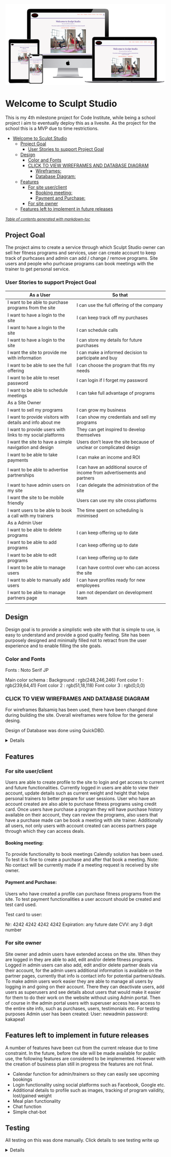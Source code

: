 <img src="mockup.png">


# Welcome to Sculpt Studio

This is my 4th milestone project for Code Institute, while being a school project i aim to eventually deploy this as a livesite. As the project for the school this is a MVP due to time restrictions.


- [Welcome to Sculpt Studio](#welcome-to-sculpt-studio)
  * [Project Goal](#project-goal)
    + [User Stories to support Project Goal](#user-stories-to-support-project-goal)
  * [Design](#design)
    + [Color and Fonts](#color-and-fonts)
    + [CLICK TO VIEW WIREFRAMES AND DATABASE DIAGRAM](#click-to-view-wireframes-and-database-diagram)
      - [Wireframes:](#wireframes-)
      - [Database Diagram:](#database-diagram-)
  * [Features](#features)
    + [For site user/client](#for-site-user-client)
      - [Booking meeting:](#booking-meeting-)
      - [Payment and Purchase:](#payment-and-purchase-)
    + [For site owner](#for-site-owner)
  * [Features left to implement in future releases](#features-left-to-implement-in-future-releases)

<small><i><a href='http://ecotrust-canada.github.io/markdown-toc/'>Table of contents generated with markdown-toc</a></i></small>


## Project Goal

The project aims to create a service through which Sculpt Studio owner can sell her fitness programs and services, user can create account to keep track of purhcases and admin can add / change / remove programs. Site users and people who purhcase programs can book meetings with the trainer to get personal service.

### User Stories to support Project Goal 

|   As a User                                                   |   So that                                                                     |
|---------------------------------------------------------------|-------------------------------------------------------------------------------|
|   I want to be able to purchase programs from the site        |   I can use the full offering of the company                                  |
|   I want to have a login to the site                          |   I can keep track off my purchases                                           |
|   I want to have a login to the site                          |   I can schedule calls                                                        |
|   I want to have a login to the site                          |   I can store my details for future purchases                                 |
|   I want the site to provide me with information              |   I can make a informed decision to participate and buy                       |
|   I want to be able to see the full offering                  |   I can choose the program that fits my needs                                 |
|   I want to be able to reset password                         |   I can login if I forget my password                                         |
|   I want to be able to schedule meetings                      |   I can take full advantage of programs                                       |
|   As a Site Owner                                             |                                                                               |
|   I want to sell my programs                                  |   I can grow my business                                                      |
|   I want to provide visitors with details and info about me   |   I can show my credentials and sell my programs                              |
|   I want to provide users with links to my social platforms   |   They can get inspired to develop themselves                                 |
|   I want the site to have a simple navigation and design      |   Users don’t leave the site because of unclear or complicated design         |
|   I want to be able to take payments                          |   I can make an income and ROI                                                |
|   I want to be able to advertise partnerships                 |   I can have an additional source of income from advertisements and partners  |
|   I want to have admin users on my site                       |   I can delegate the administration of the site                               |
|   I want the site to be mobile friendly                       |   Users can use my site cross platforms                                       |
|   I  want users to be able to book a call with my trainers    |   The time spent on scheduling is minimised                                   |
|   As a Admin User                                             |                                                                               |
|   I want to be able to delete programs                        |   I can keep offering up to date                                              |
|   I want to be able to add programs                           |   I can keep offering up to date                                              |
|   I want to be able to edit programs                          |   I can keep offering up to date                                              |
|   I want to be able to manage users                           |   I can have control over who can access the site                             |
|   I want to able to manually add users                        |   I can have profiles ready for new employees                                 |
|   I want to be able to manage partners page                   |   I am not dependant on development team                                      |
|                                                               |                                                                               |

## Design 

Design goal is to provide a simplistic web site with that is simple to use, is easy to understand and provide a good quality feeling. Site has been purposely designed and minimally filled not to retract from the user experience and to enable filling the site goals. 

### Color and Fonts

Fonts : Noto Serif JP 

Main color schema :
Background : rgb(248,246,246)
Font color 1 : rgb(239,64,41) 
Font color 2 : rgb(51,18,118) 
Font color 3 : rgb(0,0,0)

<summary>

### CLICK TO VIEW WIREFRAMES AND DATABASE DIAGRAM

For wireframes Balsamiq has been used, there have been changed done during building the site. Overall wireframes were follow 
for the general desing. 

Design of Database was done using QuickDBD. 

</summary>
<details>

#### Wireframes: 


<img src="Sculpt Studio Wireframes/About phone.png">
<img src="Sculpt Studio Wireframes/About.png">
<img src="Sculpt Studio Wireframes/Home _ Landing.png">
<img src="Sculpt Studio Wireframes/Home Phone.png">
<img src="Sculpt Studio Wireframes/Login phone.png">
<img src="Sculpt Studio Wireframes/Login.png">
<img src="Sculpt Studio Wireframes/My profile_2.png">
<img src="Sculpt Studio Wireframes/My profile.png">
<img src="Sculpt Studio Wireframes/Partners phone.png">
<img src="Sculpt Studio Wireframes/Payment.png">
<img src="Sculpt Studio Wireframes/Program details phone.png">
<img src="Sculpt Studio Wireframes/Program details.png">
<img src="Sculpt Studio Wireframes/Programs _ Membership.png">
<img src="Sculpt Studio Wireframes/Programs phone.png">
<img src="Sculpt Studio Wireframes/Purchase phone.png">
<img src="Sculpt Studio Wireframes/Purchase.png">

#### Database Diagram: 


<img src="DB Diagram.png">

</details>

## Features 

### For site user/client

Users are able to create profile to the site to login and get access to current and future functionalities. Currently logged in users are able to view their account, update details such as current weight and height that helps personal trainers to better prepare for user sessions. User who have an account created are also able to purchase fitness programs using credit card.
Once users have purchase a program they will have purchase history available on their account, they can review the programs, also users that have a purchase made can be book a meeting with site trainer. Additionally all users, not only users with account created can access partners page through which they can access deals.

#### Booking meeting: 

To provide functionality to book meetings Calendly solution has been used. To test it is fine to create a purchase and after that book a meeting. 
Note: No contact will be currently made if a meeting request is received by site owner.

#### Payment and Purchase: 

Users who have created a profile can purchase fitness programs from the site. To test payment functionalities a user account should be created and test card used.

Test card to user:

Nr: 4242 4242 4242 4242 
Expiration: any future date
CVV: any 3 digit number


### For site owner


Site owner and admin users have extended access on the site. When they are logged in they are able to add, edit and/or delete fitness programs. Logged in admin users can also add, edit and/or delete partner deals via their account, for the admin users additional information is available on the partner pages, currently that info is contact info for potential partners/deals. To make admin users work easier they are able to manage all users by logging in and going on their account. There they can deactivate users, add users as superusers and see details about users that would make it easier for them to do their work on the website without using Admin portal. Then of course in the admin portal users with superuser access have access to the entire site info, such as purchases, users, testimonials etc. 
For testing purposes Admin user has been created: 
User: newadmin
password: kakapea1

## Features left to implement in future releases

A number of features have been cut from the current release due to time constraint. In the future, before the site will be made available for public use, the following features are considered to be implemented. However with the creation of business plan still in progress the features are not final.

* Calendar function for admin/trainers so they can easily see upcoming bookings
* Login functionality using social platforms such as Facebook, Google etc. 
* Additional details to profile such as images, tracking of program validity, lost/gained weight
* Meal plan functionality 
* Chat function
* Simple chat-bot 

<summary>

## Testing

All testing on this was done manually. Click details to see testing write up

</summary>
<details>

### Responsivness: 

Site was manually tested by using google developer tools to ensure responsivness. Mostly errors were found already during coding of the project and issues were solved at that stage. Site also tested by 4 volunteers on different devices and no major issues returned. Responsivness testing considered passed and good to enough to satisfy requirements for MVP / Project submition.

### Testing of different pages:

This section details testing done on different pages as different users.

#### Homepage / Landing page 

After landing on the site as a user who is not logged i tested links in the main content, navbar and footer on the page

- As not logged in user options available in navbar: Home, About, Programs, Reviews, Partners, Login, Sign up --> Passed
- As logged in user option available in navbar : Home, About, Programs, Reviews, Partners, Account, Log out --> Passed
- "Learn more about us" link directs to About us page --> Passed
- "Testimonials" link directs user to Reviews page --> Passed
- "Get started" call to action button redirects to programs page --> Passed
- "Social links" in the footer redirect respectively to each social media site --> Passed
- Logo redirects to home page --> Passed
- "home" redirects to home page --> Passed
- "about"  redirects to about me page --> Passed 
- "Programs" redirects to page where all programs are available --> Passed 
- "reviews" redirects to reviews/testimonials page --> Passed 
- "login" redirects to login page --> Passed 
- "Sign up redirects to sign up page --> Passed , signing up sends a confirmation email to provided email address --> Passed



#### About page

About page should show picture of the person behind Sculpt Studio concept and have link to programs, link function tested.

- "Checkout our programs" link redirects to programs page --> Passed

#### Programs page

Displays fitness programs available for purchase and provides different options depending on if you are logged in as admin or not logged in at all / logged in as site user. 

As a not logged in/logged in as site user the following tests done:

- "details" link redirects to programs details --> Passed
- "Add to Cart" links (if logged in user) adds product to cart, redirects to cart page and updates cart in navbar with total cost --> Passed
- "Add to Cart" links (if not logged in) transfers to sign in page, as user needs to be logged in for purchases --> Passed

As Admin user: 

Options available on the page change to back, edit, delete

- "Back" redirects back to user profile --> Passed
- "Edit" redirects to edit program form for updates --> Passed
- "Delete" deletes selected program --> Passed

#### Program details: 

Depending on if logged in as admin or not logged in/logged in as user different page option displayed.

As Admin: 

- To get to program details page admin needs to edit details on programs page : this is a fault in design and has been fixed by adding a link to program details also for admin user in the programs page --> Passed / Corrected 
- Links available for admin : Back, Edit, Delete --> Passed 
- "Back" redirects to profile page --> Passed
- "Edit" redirects to program form for updates --> Passed
- "Delete" deletes selected program --> Passed 

As user: 

- Links available : Back, Add to Cart --> Passed 
- "Back" redirects back to programs page
- "Add to Cart" links (if logged in user) adds product to cart, redirects to cart page and updates cart in navbar with total cost --> Passed

No logged in: 

Sames options as user 

- "Add to Cart" links (if not logged in) transfers to sign in page, as user needs to be logged in for purchases --> Passed

#### Reviews page 

Depending on if logged in as admin or not logged in/logged in as user different page option displayed.

As Admin:

- "Delete" allows to delete unsuitable reviews --> Passed

As User: 

No options, only possible to read reviews.


#### Partners page

Depending on if logged in as admin or not logged in/logged in as user different page option displayed.

As user / Not logged in:

- "Click here to shop" link redirects to homepage or respective partner --> Passed 

As admin: 

- "Edit" redirects to edit partner form --> Passed 
- "Delete" allows to delete selected partner from database --> Passed
- Information : as admin user additional information available about main contact at company in question --> Passed

#### Shopping cart: 

Shopping cart is where user is directed after choosing a program to purchase. 

- Options available Continue Shopping, Proceed to Checkout --> Passed
- "Continue Shopping" redirects back to programs page to be able to shop for other things --> Passed
- "Proceed to Checkout" directs user to purhcase page for payment with credit card --> Passed 
- If more than one program selected for purchase Total cost updates accordingly and both program display price, name and type--> Passed
- User can remove one item at a time from shopping cart by clicking Trash bin--> Passed 
- If user removes items total cost is updated accordingly , applies also for cart icon showing cost --> Passed

#### Purchase page / payment page and Purchase successful page

Tested as a signed in user as not possible to purchase fitness programs without being logged in/having a user at our site. 

- Tried to purchase without filling billing information : expected behaviour is that error is displayed --> Passed 
- Tried to purcase insert invalid credit card number for purchase : expected behaviour is that error about invalid card number displayed --> Passe
- Tried purchase without filling in name : expected behaviour would be to get an error --> Failed 
  Even though this test failed it is not a critical failure as the purchase is still connected to users account and will be stored there. Due to time constraint and this not being a critical error decision is to move forward with the error and solve it at a later stage.
- "Cancel" button brings user back to shopping cart page --> Passed
- Successful purchase redirect user to Success page with a message that purchase successful. --> Passed
- Purchase success page provides clear info to user that they can see purchase details on their account page --> Passed
- "Visit your account link" - directs user to their account landing page where user details are available --> Passed


#### User account 

User account has been tested as three different users.
1. Logged in user with a purchase connected to their account
2. Logged in user without a purchase 
3. Admin user 

Testing as user with a purchase:

- My profile page should show the user details that we have about logged in user and provide a possibility to update certain information --> Passed
- User update form allows user to update name , lastname , Address , Country , Height , Weight and their Goal --> Passed
- User update form updates all above mentioned details --> Passed 
- User has a link to Update E-Mail Django Allauth form --> Passed 
- User can add/remove email Re-send verification  or make an email primary --> Passed 
  There was no back option if they do not wish to update email --> corrected 
- My purchases nav link displayes users purchase history with Order Nr, Program, Type, Cost and Date/Time of purchase --> Passed
- Leave a review link provides user with form to leave reviews about programs --> Passed 
- If review added and user presses Post Review button where they can see the review --> Passed
- Book a meeting link displays user with a calendar they can use to book meetings with trainer --> Passed


Testing as a user without purchase: 

Only scenarios where different behaviour expected was tested

- User has no purchase history available due to no purchases --> Passed
- User cannot access calendar/book meeting function due no purchases --> Passed


Testing as Admin user: 

Only scenarios where different behaviour expected was tested

- Add program link provides user with a form to add more fitness programs --> Passed
- Adding programs successful with above form --> Passed 
- Edit programs ink provides user with a form to add more fitness programs --> Passed
- Editing programs successful with above form --> Passed 
- Add partners link provides user with a form to add more fitness programs --> Passed
- Adding partners successful with above form --> Passed 
- Add partners link provides user with a form to add more fitness programs --> Passed
- Adding partners successful with above form --> Passed 
- Edit partners link provides user with a form to add more fitness programs --> Passed
- Editing partners successful with above form --> Passed 
- User management provides admin user access to all users without needing to access admin page --> Passed
- Admin user can user search function to search for users in database --> Passed
- Admin user can update user name, email. Can deactivate users and provide either superuser or staff status --> Passed
  Other functions to be done via Admin page. On account page only functions available are the ones considered to be frequently used
- Admin can see info from user profile such as weight, height, goal to help prepare for meeting or in creating meal plan --> Passed


#### Stripe Payment: 

Stripe payment has been tested upwards of 30 times and the payment system functions as planned. There are improvements that need to be done to the payment flow that are left for future sprints/releases. Known error is that webhooks are not functioning and will be on top of the list for next release. No confirmation emails currently sent to user as it is a test account being used and not automated emails can be sent with test accounts.

#### Summary: 

Testing has shown that there are some minor issues with the site and there is room for improvement with some functionalities. However taking into consideration the scope of the page, the timeline and the need for a deployment of the site it has been, after careful consideration, been decided together with the site owner that there are no show-stoppers and and deployment can be made and project from testin perspective can be implemented. 

</details>